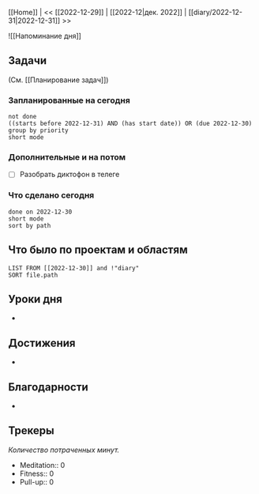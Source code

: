 [[Home]] | << [[2022-12-29]] | [[2022-12|дек. 2022]] | [[diary/2022-12-31|2022-12-31]] >>

![[Напоминание дня]]
## Задачи
(См. [[Планирование задач]])
### Запланированные на сегодня
```tasks
not done
((starts before 2022-12-31) AND (has start date)) OR (due 2022-12-30)
group by priority
short mode
```
### Дополнительные и на потом
- [ ] Разобрать диктофон в телеге
### Что сделано сегодня
```tasks
done on 2022-12-30
short mode
sort by path
```

## Что было по проектам и областям
```dataview
LIST FROM [[2022-12-30]] and !"diary"
SORT file.path
```

## Уроки дня
- 

## Достижения
- 

## Благодарности
- 

## Трекеры
*Количество потраченных минут.*
- Meditation:: 0
- Fitness:: 0
- Pull-up:: 0
